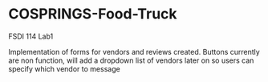 # COSPRINGS-Food-Truck
FSDI 114 Lab1

Implementation of forms for vendors and reviews created. Buttons currently are non function, will add a dropdown list of vendors later on so users can specify which vendor to message

